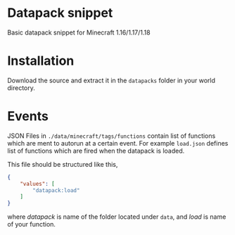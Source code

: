 # Datapack snippet
Basic datapack snippet for Minecraft 1.16/1.17/1.18

# Installation
Download the source and extract it in the `datapacks` folder in your world directory.

# Events
JSON Files in `./data/minecraft/tags/functions` contain list of functions which are ment to autorun at a certain event.
For example `load.json` defines list of functions which are fired when the datapack is loaded.

This file should be structured like this,
```json
{
	"values": [
		"datapack:load"
	]
}
```
where *datapack* is name of the folder located under `data`, and *load* is name of your function.
